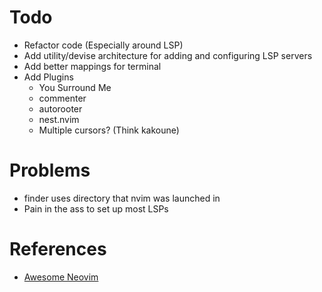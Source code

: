 # Todo
- Refactor code (Especially around LSP)
- Add utility/devise architecture for adding and configuring LSP servers
- Add better mappings for terminal
- Add Plugins
  - You Surround Me
  - commenter
  - autorooter
  - nest.nvim
  - Multiple cursors? (Think kakoune)

# Problems
- finder uses directory that nvim was launched in
- Pain in the ass to set up most LSPs


# References
- [Awesome Neovim](https://github.com/rockerBOO/awesome-neovim)
